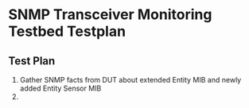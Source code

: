 # SNMP Transceiver Monitoring Testbed Testplan

## Test Plan
1. Gather SNMP facts from DUT about extended Entity MIB and newly added Entity Sensor MIB
2. 
